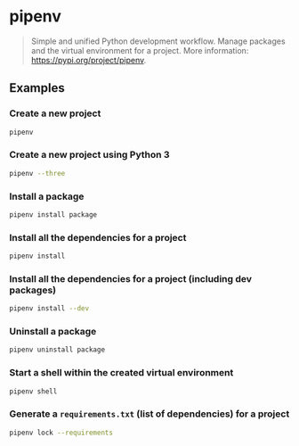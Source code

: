 # pipenv

> Simple and unified Python development workflow. Manage packages and the virtual environment for a project. More information: <https://pypi.org/project/pipenv>.

## Examples

### Create a new project

```bash
pipenv
```

### Create a new project using Python 3

```bash
pipenv --three
```

### Install a package

```bash
pipenv install package
```

### Install all the dependencies for a project

```bash
pipenv install
```

### Install all the dependencies for a project (including dev packages)

```bash
pipenv install --dev
```

### Uninstall a package

```bash
pipenv uninstall package
```

### Start a shell within the created virtual environment

```bash
pipenv shell
```

### Generate a `requirements.txt` (list of dependencies) for a project

```bash
pipenv lock --requirements
```
